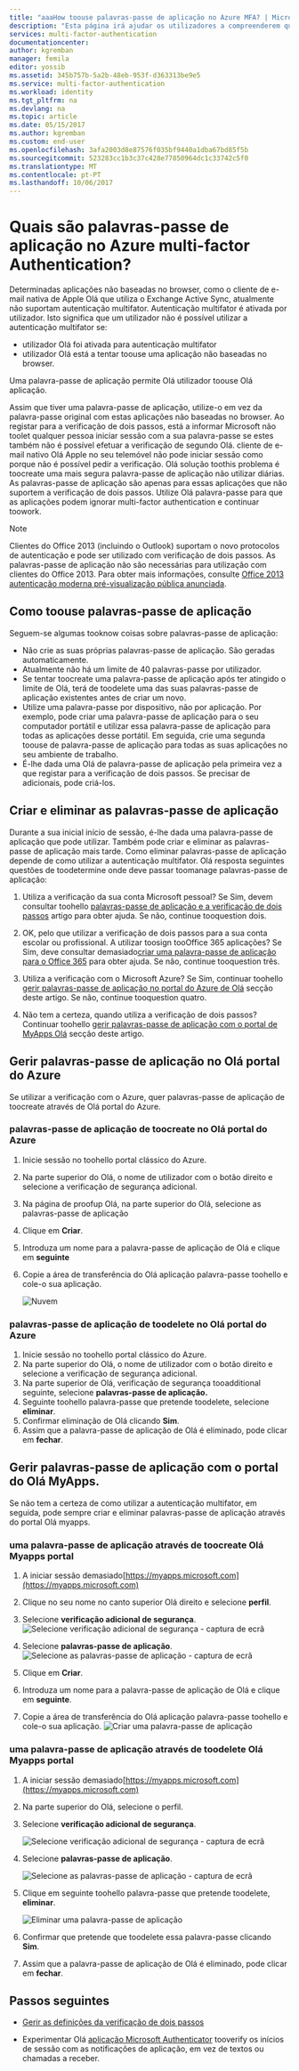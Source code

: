 ```yaml
---
title: "aaaHow toouse palavras-passe de aplicação no Azure MFA? | Microsoft Docs"
description: "Esta página irá ajudar os utilizadores a compreenderem quais são as palavras-passe de aplicação e o que são utilizados para com regard tooAzure MFA."
services: multi-factor-authentication
documentationcenter: 
author: kgremban
manager: femila
editor: yossib
ms.assetid: 345b757b-5a2b-48eb-953f-d363313be9e5
ms.service: multi-factor-authentication
ms.workload: identity
ms.tgt_pltfrm: na
ms.devlang: na
ms.topic: article
ms.date: 05/15/2017
ms.author: kgremban
ms.custom: end-user
ms.openlocfilehash: 3afa2003d8e87576f035bf9440a1dba67bd85f5b
ms.sourcegitcommit: 523283cc1b3c37c428e77850964dc1c33742c5f0
ms.translationtype: MT
ms.contentlocale: pt-PT
ms.lasthandoff: 10/06/2017
---
```

# <a name="what-are-app-passwords-in-azure-multi-factor-authentication"></a>Quais são palavras-passe de aplicação no Azure multi-factor Authentication?
Determinadas aplicações não baseadas no browser, como o cliente de e-mail nativa de Apple Olá que utiliza o Exchange Active Sync, atualmente não suportam autenticação multifator. Autenticação multifator é ativada por utilizador.  Isto significa que um utilizador não é possível utilizar a autenticação multifator se:

- utilizador Olá foi ativada para autenticação multifator
- utilizador Olá está a tentar toouse uma aplicação não baseadas no browser.

Uma palavra-passe de aplicação permite Olá utilizador toouse Olá aplicação.

Assim que tiver uma palavra-passe de aplicação, utilize-o em vez da palavra-passe original com estas aplicações não baseadas no browser. Ao registar para a verificação de dois passos, está a informar Microsoft não toolet qualquer pessoa iniciar sessão com a sua palavra-passe se estes também não é possível efetuar a verificação de segundo Olá. cliente de e-mail nativo Olá Apple no seu telemóvel não pode iniciar sessão como porque não é possível pedir a verificação. Olá solução toothis problema é toocreate uma mais segura palavra-passe de aplicação não utilizar diárias. As palavras-passe de aplicação são apenas para essas aplicações que não suportem a verificação de dois passos. Utilize Olá palavra-passe para que as aplicações podem ignorar multi-factor authentication e continuar toowork.


> [!NOTE]
> Clientes do Office 2013 (incluindo o Outlook) suportam o novo protocolos de autenticação e pode ser utilizado com verificação de dois passos. As palavras-passe de aplicação não são necessárias para utilização com clientes do Office 2013.  Para obter mais informações, consulte [Office 2013 autenticação moderna pré-visualização pública anunciada](https://blogs.office.com/2015/03/23/office-2013-modern-authentication-public-preview-announced/).


## <a name="how-toouse-app-passwords"></a>Como toouse palavras-passe de aplicação
Seguem-se algumas tooknow coisas sobre palavras-passe de aplicação:

* Não crie as suas próprias palavras-passe de aplicação. São geradas automaticamente.
* Atualmente não há um limite de 40 palavras-passe por utilizador. 
* Se tentar toocreate uma palavra-passe de aplicação após ter atingido o limite de Olá, terá de toodelete uma das suas palavras-passe de aplicação existentes antes de criar um novo.
* Utilize uma palavra-passe por dispositivo, não por aplicação. Por exemplo, pode criar uma palavra-passe de aplicação para o seu computador portátil e utilizar essa palavra-passe de aplicação para todas as aplicações desse portátil. Em seguida, crie uma segunda toouse de palavra-passe de aplicação para todas as suas aplicações no seu ambiente de trabalho. 
* É-lhe dada uma Olá de palavra-passe de aplicação pela primeira vez a que registar para a verificação de dois passos.  Se precisar de adicionais, pode criá-los.



## <a name="creating-and-deleting-app-passwords"></a>Criar e eliminar as palavras-passe de aplicação
Durante a sua inicial início de sessão, é-lhe dada uma palavra-passe de aplicação que pode utilizar.  Também pode criar e eliminar as palavras-passe de aplicação mais tarde. Como eliminar palavras-passe de aplicação depende de como utilizar a autenticação multifator. Olá resposta seguintes questões de toodetermine onde deve passar toomanage palavras-passe de aplicação: 

1. Utiliza a verificação da sua conta Microsoft pessoal? Se Sim, devem consultar toohello [palavras-passe de aplicação e a verificação de dois passos](https://support.microsoft.com/help/12409/microsoft-account-app-passwords-two-step-verification) artigo para obter ajuda. Se não, continue tooquestion dois.

2. OK, pelo que utilizar a verificação de dois passos para a sua conta escolar ou profissional. A utilizar toosign tooOffice 365 aplicações? Se Sim, deve consultar demasiado[criar uma palavra-passe de aplicação para o Office 365](https://support.office.com/article/Create-an-app-password-for-Office-365-3e7c860f-bda4-4441-a618-b53953ee1183) para obter ajuda. Se não, continue tooquestion três. 

3. Utiliza a verificação com o Microsoft Azure? Se Sim, continuar toohello [gerir palavras-passe de aplicação no portal do Azure de Olá](#manage-app-passwords-in-the-Azure-portal) secção deste artigo. Se não, continue tooquestion quatro.

4. Não tem a certeza, quando utiliza a verificação de dois passos? Continuar toohello [gerir palavras-passe de aplicação com o portal de MyApps Olá](#manage-app-passwords-with-the-myapps-portal) secção deste artigo. 


## <a name="manage-app-passwords-in-hello-azure-portal"></a>Gerir palavras-passe de aplicação no Olá portal do Azure
Se utilizar a verificação com o Azure, quer palavras-passe de aplicação de toocreate através de Olá portal do Azure.

### <a name="toocreate-app-passwords-in-hello-azure-portal"></a>palavras-passe de aplicação de toocreate no Olá portal do Azure
1. Inicie sessão no toohello portal clássico do Azure.
2. Na parte superior do Olá, o nome de utilizador com o botão direito e selecione a verificação de segurança adicional.
3. Na página de proofup Olá, na parte superior do Olá, selecione as palavras-passe de aplicação
4. Clique em **Criar**.
5. Introduza um nome para a palavra-passe de aplicação de Olá e clique em **seguinte**
6. Copie a área de transferência do Olá aplicação palavra-passe toohello e cole-o sua aplicação.
   
   ![Nuvem](./media/multi-factor-authentication-end-user-app-passwords/app2.png)


### <a name="toodelete-app-passwords-in-hello-azure-portal"></a>palavras-passe de aplicação de toodelete no Olá portal do Azure
1. Inicie sessão no toohello portal clássico do Azure.
2. Na parte superior do Olá, o nome de utilizador com o botão direito e selecione a verificação de segurança adicional.
3. Na parte superior de Olá, verificação de segurança tooadditional seguinte, selecione **palavras-passe de aplicação.**
4. Seguinte toohello palavra-passe que pretende toodelete, selecione **eliminar**.
5. Confirmar eliminação de Olá clicando **Sim**.
6. Assim que a palavra-passe de aplicação de Olá é eliminado, pode clicar em **fechar**.


## <a name="manage-app-passwords-with-hello-myapps-portal"></a>Gerir palavras-passe de aplicação com o portal do Olá MyApps.
Se não tem a certeza de como utilizar a autenticação multifator, em seguida, pode sempre criar e eliminar palavras-passe de aplicação através do portal Olá myapps.

### <a name="toocreate-an-app-password-using-hello-myapps-portal"></a>uma palavra-passe de aplicação através de toocreate Olá Myapps portal
1. A iniciar sessão demasiado[https://myapps.microsoft.com](https://myapps.microsoft.com)
2. Clique no seu nome no canto superior Olá direito e selecione **perfil**.
3. Selecione **verificação adicional de segurança**.
   ![Selecione verificação adicional de segurança - captura de ecrã](./media/multi-factor-authentication-end-user-manage/myapps1.png)

4. Selecione **palavras-passe de aplicação**.
   ![Selecione as palavras-passe de aplicação - captura de ecrã](./media/multi-factor-authentication-end-user-app-passwords/apppass2.png)

5. Clique em **Criar**.
6. Introduza um nome para a palavra-passe de aplicação de Olá e clique em **seguinte**.
7. Copie a área de transferência do Olá aplicação palavra-passe toohello e cole-o sua aplicação.
   ![Criar uma palavra-passe de aplicação](./media/multi-factor-authentication-end-user-app-passwords/create2.png)

### <a name="toodelete-an-app-password-using-hello-myapps-portal"></a>uma palavra-passe de aplicação através de toodelete Olá Myapps portal
1. A iniciar sessão demasiado[https://myapps.microsoft.com](https://myapps.microsoft.com)
2. Na parte superior do Olá, selecione o perfil.
3. Selecione **verificação adicional de segurança**.

   ![Selecione verificação adicional de segurança - captura de ecrã](./media/multi-factor-authentication-end-user-manage/myapps1.png)

4. Selecione **palavras-passe de aplicação**.

   ![Selecione as palavras-passe de aplicação - captura de ecrã](./media/multi-factor-authentication-end-user-app-passwords/apppass2.png)

5. Clique em seguinte toohello palavra-passe que pretende toodelete, **eliminar**.

   ![Eliminar uma palavra-passe de aplicação](./media/multi-factor-authentication-end-user-app-passwords/delete1.png)

6. Confirmar que pretende que toodelete essa palavra-passe clicando **Sim**.
7. Assim que a palavra-passe de aplicação de Olá é eliminado, pode clicar em **fechar**.

## <a name="next-steps"></a>Passos seguintes

- [Gerir as definições da verificação de dois passos](multi-factor-authentication-end-user-manage-settings.md)

- Experimentar Olá [aplicação Microsoft Authenticator](microsoft-authenticator-app-how-to.md) tooverify os inícios de sessão com as notificações de aplicação, em vez de textos ou chamadas a receber. 
